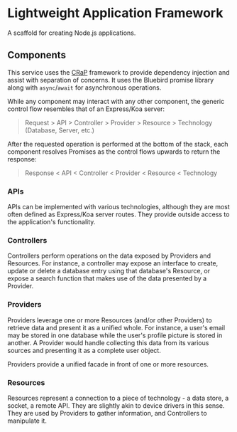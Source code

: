 # Lightweight Application Framework

A scaffold for creating Node.js applications.

## Components

This service uses the [CRaP](https://github.com/tinder/crap) framework to provide dependency injection and assist with separation of concerns. It uses the Bluebird promise library along with `async`/`await` for asynchronous operations.

While any component may interact with any other component, the generic control flow resembles that of an Express/Koa server:

> Request > API > Controller > Provider > Resource > Technology (Database, Server, etc.)

After the requested operation is performed at the bottom of the stack, each component resolves Promises as the control flows upwards to return the response:

> Response < API < Controller < Provider < Resource < Technology

### APIs

APIs can be implemented with various technologies, although they are most often defined as Express/Koa server routes. They provide outside access to the application's functionality.

### Controllers

Controllers perform operations on the data exposed by Providers and Resources. For instance, a controller may expose an interface to create, update or delete a database entry using that database's Resource, or expose a search function that makes use of the data presented by a Provider.

### Providers

Providers leverage one or more Resources (and/or other Providers) to retrieve data and present it as a unified whole. For instance, a user's email may be stored in one database while the user's profile picture is stored in another. A Provider would handle collecting this data from its various sources and presenting it as a complete user object.

Providers provide a unified facade in front of one or more resources.

### Resources

Resources represent a connection to a piece of technology - a data store, a socket, a remote API. They are slightly akin to device drivers in this sense. They are used by Providers to gather information, and Controllers to manipulate it.